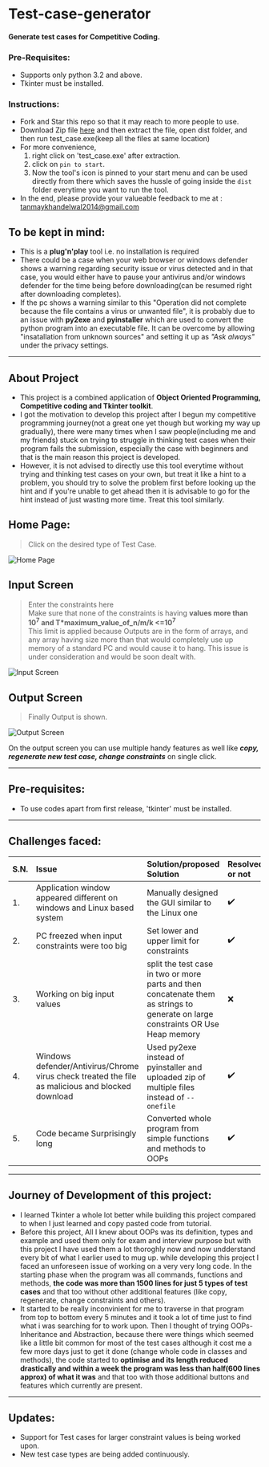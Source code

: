 # Test-case-generator  
#### Generate test cases for Competitive Coding.  

### Pre-Requisites:  
- Supports only python 3.2 and above.
- Tkinter must be installed. 

### Instructions:  
* Fork and Star this repo so that it may reach to more people to use.
* Download Zip file [here](https://github.com/Tanmay-901/test-case-generator/raw/master/test_case.zip) and then extract 
the file, open dist folder, and then run test_case.exe(keep all the files at same location)
* For more convenience,
  1. right click on 'test_case.exe' after extraction.
  2. click on `pin to start`.
  3. Now the tool's icon is pinned to your start menu and can be used directly from there which saves the hussle of going 
    inside the `dist` folder everytime you want to run the tool.
* In the end, please provide your valueable feedback to me at : tanmaykhandelwal2014@gmail.com

## To be kept in mind:
* This is a **plug'n'play** tool i.e. no installation is required
* There could be a case when your web browser or windows defender shows a warning regarding security issue or virus
detected and in that case, you would either have to pause your antivirus and/or windows defender for the time being before downloading(can be resumed
right after downloading completes).
* If the pc shows a warning similar to this "Operation did not complete because the file contains a virus or unwanted file", it is 
probably due to an issue with **py2exe** and **pyinstaller** which are used to convert the python program into an executable file. It can be overcome by 
allowing "insatallation from unknown sources" and setting it up as _"Ask always"_ under the privacy settings.  

------------------------
## About Project  
* This project is a combined application of **Object Oriented Programming, Competitive coding and Tkinter toolkit**.  
* I got the motivation to develop this project after I begun my competitive programming journey(not a great one yet though but working my way up gradually), 
there were many times when I saw people(including me and my friends) stuck on trying to struggle in thinking test cases when their program 
fails the submission, especially the case with beginners and that is the main reason this project is developed.
* However, it is not advised to directly use this tool everytime without trying and thinking test cases on your own, but 
treat it like a hint to a problem, you should try to solve the problem first before looking up the hint and if you're unable to get ahead 
then it is advisable to go for the hint instead of just wasting more time. Treat this tool similarly.  
  
## Home Page: 
> Click on the desired type of Test Case.  
  
![Home Page](https://github.com/Tanmay-901/test-case-generator/blob/master/Images/Home.png)
## Input Screen  
> Enter the constraints here  
Make sure that none of the constraints is having **values more than 10<sup>7</sup> and T*maximum_value_of_n/m/k <=10<sup>7</sup>**   
> This limit is applied because Outputs are in the form of arrays, and any array having size more than that would completely use up memory of
> a standard PC and would cause it to hang. This issue is under consideration and would be soon dealt with.  
  
![Input Screen](https://github.com/Tanmay-901/test-case-generator/blob/master/Images/Input_screen.png)  
## Output Screen  
> Finally Output is shown.  
  
![Output Screen](https://github.com/Tanmay-901/test-case-generator/blob/master/Images/Output_screen.png)  
  
On the output screen you can use multiple handy features as well like **_copy, regenerate new test case, change constraints_**
on single click.

------------------------
## Pre-requisites:  
* To use codes apart from first release, 'tkinter' must be installed.  
------------------------
## Challenges faced:  
| S.N. | Issue | Solution/proposed Solution |Resolved or not |
|:-----| :----- | :--------------- | :------------- |
| 1.   | Application window appeared different on windows and Linux based system  | Manually designed the GUI similar to the Linux one| :heavy_check_mark: |
| 2.   | PC freezed when input constraints were too big | Set lower and upper limit for constraints | :heavy_check_mark: |
| 3.   | Working on big input values | split the test case in two or more parts and then concatenate them as strings to generate on large constraints OR Use Heap memory| :x: |
| 4.   | Windows defender/Antivirus/Chrome virus check treated the file as malicious and blocked download | Used py2exe instead of pyinstaller and uploaded zip of multiple files instead of `--onefile` | :heavy_check_mark: |
| 5.   | Code became Surprisingly long| Converted whole program from simple functions and methods to OOPs | :heavy_check_mark: |

------------------------
## Journey of Development of this project:  
* I learned Tkinter a whole lot better while building this project compared to when I just learned and copy pasted code from tutorial.
* Before this project, All I knew about OOPs was its definition, types and example and used them only for exam and interview purpose but with 
this project I have used them a lot thoroghly now and now undderstand every bit of what I earlier used to mug up. while developing this 
project I faced an unforeseen issue of working on a very very long code. In the starting phase when the program was all
commands, functions and methods, **the code was more than 1500 lines for just 5 types of test cases** and that too without other additional features 
(like copy, regenerate, change constraints and others).
* It started to be really inconvinient for me to traverse in that program from top to bottom every 5 minutes and it took a lot of time just
to find what i was searching for to work upon. Then I thought of trying OOPs- Inheritance and Abstraction, because there were things which 
seemed like a little bit common for most of the test cases although it cost me a few more days just to get it done (change whole code in 
classes and methods), the code started to **optimise and its length reduced drastically and within a week the program was less than 
half(600 lines approx) of what it was** and that too with those additional buttons and features which currently are present.  


------------------------
## Updates:  
* Support for Test cases for larger constraint values is being worked upon.
* New test case types are being added continuously.
